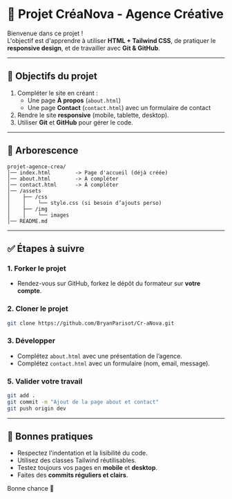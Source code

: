 # 🚀 Projet CréaNova - Agence Créative

Bienvenue dans ce projet !  
L'objectif est d'apprendre à utiliser **HTML + Tailwind CSS**, de pratiquer le **responsive design**, et de travailler avec **Git & GitHub**.

---

## 🎯 Objectifs du projet
1. Compléter le site en créant :
   - Une page **À propos** (`about.html`)
   - Une page **Contact** (`contact.html`) avec un formulaire de contact
2. Rendre le site **responsive** (mobile, tablette, desktop).
3. Utiliser **Git** et **GitHub** pour gérer le code.

---

## 📂 Arborescence
```
projet-agence-crea/
│── index.html        -> Page d'accueil (déjà créée)
│── about.html        -> À compléter
│── contact.html      -> À compléter
│── /assets
│    ├── /css
│    │    └── style.css (si besoin d’ajouts perso)
│    ├── /img
│    │    └── images
│── README.md
```

---

## ✅ Étapes à suivre

### 1. Forker le projet
- Rendez-vous sur GitHub, forkez le dépôt du formateur sur **votre compte**.

### 2. Cloner le projet
```bash
git clone https://github.com/BryanParisot/Cr-aNova.git
```

### 3. Développer
- Complétez `about.html` avec une présentation de l’agence.
- Complétez `contact.html` avec un formulaire (nom, email, message).

### 5. Valider votre travail
```bash
git add .
git commit -m "Ajout de la page about et contact"
git push origin dev
```

---

## 🌟 Bonnes pratiques
- Respectez l'indentation et la lisibilité du code.
- Utilisez des classes Tailwind réutilisables.
- Testez toujours vos pages en **mobile** et **desktop**.
- Faites des **commits réguliers et clairs**.

Bonne chance 🚀
